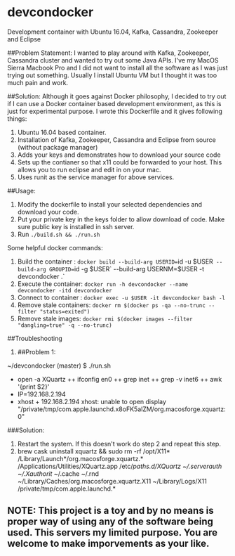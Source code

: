 # devcondocker
Development container with Ubuntu 16.04, Kafka, Cassandra, Zookeeper and Eclipse

##Problem Statement: 
I wanted to play around with Kafka, Zookeeper, Cassandra cluster and wanted to try out some Java APIs. I've my MacOS Sierra Macbook Pro and I did not want to install all the software as I was just trying out something. Usually I install Ubuntu VM but I thought it was too much pain and work. 

##Solution: 
Although it goes against Docker philosophy, I decided to try out if I can use a Docker container based development environment, as this is just for experimental purpose. I wrote this Dockerfile and it gives following things:

1. Ubuntu 16.04 based container.
2. Installation of Kafka, Zookeeper, Cassandra and Eclipse from source (without package manager)
3. Adds your keys and demonstrates how to download your source code
4. Sets up the contianer so that x11 could be forwarded to your host. This allows you to run eclipse and edit in on your mac.
5. Uses runit as the service manager for above services.


##Usage: 
1. Modify the dockerfile to install your selected dependencies and download your code.
2. Put your private key in the keys folder to allow download of code. Make sure public key is installed in ssh server.
3. Run `./build.sh && ./run.sh`


Some helpful docker commands:

1. Build the container  : `docker build --build-arg USERID=`id -u $USER` --build-arg GROUPID=`id -g $USER` --build-arg USERNM=$USER -t devcondocker .`
2. Execute the container: `docker run -h devcondocker --name devcondocker -itd devcondocker`
3. Connect to container : `docker exec -u $USER -it devcondocker bash -l`
4. Remove stale containers: `docker rm $(docker ps -qa --no-trunc --filter "status=exited")`
5. Remove stale images: `docker rmi $(docker images --filter "dangling=true" -q --no-trunc)`



##Troubleshooting

1. ##Problem 1: 

~/devcondocker (master) $ ./run.sh 
+ open -a XQuartz
++ ifconfig en0
++ grep inet
++ grep -v inet6
++ awk '{print $2}'
+ IP=192.168.2.194
+ xhost + 192.168.2.194
xhost:  unable to open display "/private/tmp/com.apple.launchd.x8oFK5alZM/org.macosforge.xquartz:0"

###Solution: 

1. Restart the system. If this doesn't work do step 2 and repeat this step.
2. brew cask uninstall xquartz && sudo rm -rf /opt/X11* /Library/Launch*/org.macosforge.xquartz.* /Applications/Utilities/XQuartz.app /etc/*paths.d/*XQuartz  ~/.serverauth*  ~/.Xauthorit*  ~/.cache  ~/.rnd  ~/Library/Caches/org.macosforge.xquartz.X11 ~/Library/Logs/X11 /private/tmp/com.apple.launchd.* 




	
## NOTE: This project is a toy and by no means is proper way of using any of the software being used. This servers my limited purpose. You are welcome to make imporvements as your like.
